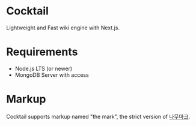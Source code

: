 # Cocktail
Lightweight and Fast wiki engine with Next.js.

# Requirements
 - Node.js LTS (or newer)
 - MongoDB Server with access

# Markup
Cocktail supports markup named "the mark", the strict version of [나무마크](https://theseed.io/w/namumark).